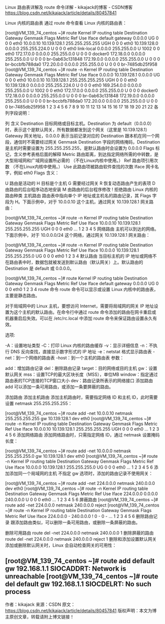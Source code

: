 Linux 路由表详解及 route 命令详解 - kikajack的博客 - CSDN博客 https://blog.csdn.net/kikajack/article/details/80457841

Linux 内核的路由表
通过 route 命令查看 Linux 内核的路由表：

[root@VM_139_74_centos ~]# route
Kernel IP routing table
Destination     Gateway         Genmask         Flags Metric Ref    Use Iface
default         gateway         0.0.0.0         UG    0      0        0 eth0
10.0.0.10       10.139.128.1    255.255.255.255 UGH   0      0        0 eth0
10.139.128.0    0.0.0.0         255.255.224.0   U     0      0        0 eth0
link-local      0.0.0.0         255.255.0.0     U     1002   0        0 eth0
172.17.0.0      0.0.0.0         255.255.0.0     U     0      0        0 docker0
172.18.0.0      0.0.0.0         255.255.0.0     U     0      0        0 br-0ab63c131848
172.19.0.0      0.0.0.0         255.255.0.0     U     0      0        0 br-bccbfb788da0
172.20.0.0      0.0.0.0         255.255.0.0     U     0      0        0 br-7485db25f958
[root@VM_139_74_centos ~]# route -n
Kernel IP routing table
Destination     Gateway         Genmask         Flags Metric Ref    Use Iface
0.0.0.0         10.139.128.1    0.0.0.0         UG    0      0        0 eth0
10.0.0.10       10.139.128.1    255.255.255.255 UGH   0      0        0 eth0
10.139.128.0    0.0.0.0         255.255.224.0   U     0      0        0 eth0
169.254.0.0     0.0.0.0         255.255.0.0     U     1002   0        0 eth0
172.17.0.0      0.0.0.0         255.255.0.0     U     0      0        0 docker0
172.18.0.0      0.0.0.0         255.255.0.0     U     0      0        0 br-0ab63c131848
172.19.0.0      0.0.0.0         255.255.0.0     U     0      0        0 br-bccbfb788da0
172.20.0.0      0.0.0.0         255.255.0.0     U     0      0        0 br-7485db25f958
1
2
3
4
5
6
7
8
9
10
11
12
13
14
15
16
17
18
19
20
21
22
各列字段说明：

列	含义
Destination	目标网络或目标主机。Destination 为 default（0.0.0.0）时，表示这个是默认网关，所有数据都发到这个网关（这里是 10.139.128.1）
Gateway	网关地址，0.0.0.0 表示当前记录对应的 Destination 跟本机在同一个网段，通信时不需要经过网关
Genmask	Destination 字段的网络掩码，Destination 是主机时需要设置为 255.255.255.255，是默认路由时会设置为 0.0.0.0
Flags	标记，含义参考表格后面的解释
Metric	路由距离，到达指定网络所需的中转数，是大型局域网和广域网设置所必需的 （不在Linux内核中使用。）
Ref	路由项引用次数 （不在Linux内核中使用。）
Use	此路由项被路由软件查找的次数
Iface	网卡名字，例如 eth0
Flags 含义：

U 路由是活动的
H 目标是个主机
G 需要经过网关
R 恢复动态路由产生的表项
D 由路由的后台程序动态地安装
M 由路由的后台程序修改
! 拒绝路由
Linux 内核的路由种类
主机路由
路由表中指向单个 IP 地址或主机名的路由记录，其 Flags 字段为 H。下面示例中，对于 10.0.0.10 这个主机，通过网关 10.139.128.1 网关路由：

[root@VM_139_74_centos ~]# route -n
Kernel IP routing table
Destination     Gateway         Genmask         Flags Metric Ref    Use Iface
10.0.0.10       10.139.128.1    255.255.255.255 UGH   0      0        0 eth0
...
1
2
3
4
5
网络路由
主机可以到达的网络。下面示例中，对于 10.0.0.0/24 这个网络，通过网关 10.139.128.1 网关路由：

[root@VM_139_74_centos ~]# route -n
Kernel IP routing table
Destination     Gateway         Genmask         Flags Metric Ref    Use Iface
10.0.0.0        10.139.128.1    255.255.255.0   UG    0      0        0 eth0
1
2
3
4
默认路由
当目标主机的 IP 地址或网络不在路由表中时，数据包就被发送到默认路由（默认网关）上。默认路由的 Destination 是 default 或 0.0.0.0。

[root@VM_139_74_centos ~]# route
Kernel IP routing table
Destination     Gateway         Genmask         Flags Metric Ref    Use Iface
default         gateway         0.0.0.0         UG    0      0        0 eth0
1
2
3
4
route 命令
route 命令可以显示或设置 Linux 内核中的路由表，主要是静态路由。

对于局域网中的 Linux 主机，要想访问 Internet，需要将局域网的网关 IP 地址设置为这个主机的默认路由。在命令行中通过 route 命令添加的路由在网卡重启或机器重启后失效。可以在 /etc/rc.local 中添加 route 命令来保证路由设置永久有效。

选项:

-A：设置地址类型
-C：打印 Linux 内核的路由缓存
-v：显示详细信息
-n：不执行 DNS 反向查找，直接显示数字形式的 IP 地址
-e：netstat 格式显示路由表
-net：到一个网络的路由表
-host：到一个主机的路由表
参数：

add：增加路由记录
del：删除路由记录
target：目的网络或目的主机
gw：设置默认网关
mss：设置TCP的最大区块长度（MSS），单位MB
window：指定通过路由表的TCP连接的TCP窗口大小
dev：路由记录所表示的网络接口
添加路由 add
可以添加一条可用路由，或添加一条要屏蔽的路由。

添加路由
添加主机路由
添加主机路由时，需要指定网络 ID 和主机 ID，此时需要设置 netmask 255.255.255.255：

[root@VM_139_74_centos ~]# route add -net 10.0.0.10 netmask 255.255.255.255 gw 10.139.128.1 dev eth0
[root@VM_139_74_centos ~]# route -n
Kernel IP routing table
Destination     Gateway         Genmask         Flags Metric Ref    Use Iface
10.0.0.10       10.139.128.1    255.255.255.255 UGH   0      0        0 eth0
...
1
2
3
4
5
6
添加网络路由
添加网络路由时，只需指定网络 ID，通过 netmask 设置掩码长度：

[root@VM_139_74_centos ~]# route add -net 10.0.0.0 netmask 255.255.255.0 gw 10.139.128.1 dev eth0
[root@VM_139_74_centos ~]# route -n
Kernel IP routing table
Destination     Gateway         Genmask         Flags Metric Ref    Use Iface
10.0.0.0        10.139.128.1    255.255.255.0   UG    0      0        0 eth0
...
1
2
3
4
5
6
添加添加同一个局域网的主机
不指定 gw 选项时，添加的路由记录不使用网关：

[root@VM_139_74_centos ~]# route add -net 224.0.0.0 netmask 240.0.0.0 dev eth0
[root@VM_139_74_centos ~]# route -n
Kernel IP routing table
Destination     Gateway         Genmask         Flags Metric Ref    Use Iface
224.0.0.0       0.0.0.0         240.0.0.0       U     0      0        0 eth0
...
1
2
3
4
5
6
屏蔽路由
[root@VM_139_74_centos ~]# route add -net 224.0.0.0 netmask 240.0.0.0 reject
[root@VM_139_74_centos ~]# route -n
Kernel IP routing table
Destination     Gateway         Genmask         Flags Metric Ref    Use Iface
224.0.0.0       -               240.0.0.0       !     0      -        0 -
...
1
2
3
4
5
6
删除路由记录
跟添加路由类似，可以删除一条可用路由，或删除一条屏蔽的路由。

删除可用路由
route del -net 224.0.0.0 netmask 240.0.0.0
1
删除屏蔽的路由
route del -net 224.0.0.0 netmask 240.0.0.0 reject
1
删除和添加设置默认网关
添加或删除默认网关时，Linux 会自动检查网关的可用性：

[root@VM_139_74_centos ~]# route add default gw 192.168.1.1
SIOCADDRT: Network is unreachable
[root@VM_139_74_centos ~]# route del default gw 192.168.1.1
SIOCDELRT: No such process
--------------------- 
作者：kikajack 
来源：CSDN 
原文：https://blog.csdn.net/kikajack/article/details/80457841 
版权声明：本文为博主原创文章，转载请附上博文链接！